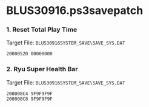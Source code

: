 # BLUS30916.ps3savepatch

### 1. Reset Total Play Time

Target File: `BLUS30916SYSTEM_SAVE\SAVE_SYS.DAT`

```
20000520 00000000
```

### 2. Ryu Super Health Bar

Target File: `BLUS30916SYSTEM_SAVE\SAVE_SYS.DAT`

```
200008C4 9F9F9F9F
200008C8 9F9F9F9F
```

